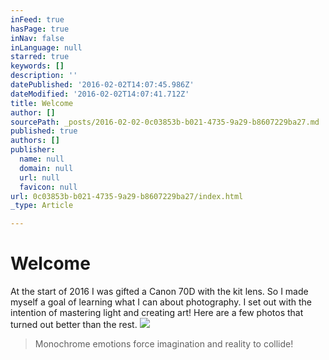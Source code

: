 ```yaml
---
inFeed: true
hasPage: true
inNav: false
inLanguage: null
starred: true
keywords: []
description: ''
datePublished: '2016-02-02T14:07:45.986Z'
dateModified: '2016-02-02T14:07:41.712Z'
title: Welcome
author: []
sourcePath: _posts/2016-02-02-0c03853b-b021-4735-9a29-b8607229ba27.md
published: true
authors: []
publisher:
  name: null
  domain: null
  url: null
  favicon: null
url: 0c03853b-b021-4735-9a29-b8607229ba27/index.html
_type: Article

---
```

# Welcome

At the start of 2016 I was gifted a Canon 70D with the kit lens. So I made myself a goal of learning what I can about photography. I set out with the intention of mastering light and creating art! Here are a few photos that turned out better than the rest.
![](https://s3-us-west-2.amazonaws.com/the-grid-img/p/402494178a5cac982638edc5953f172491063de9.jpg)

> Monochrome emotions force imagination and reality to collide!